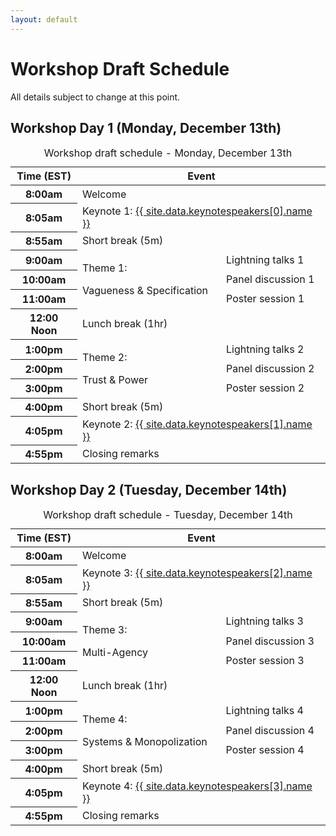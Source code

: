```yaml
---
layout: default
---
```


# Workshop Draft Schedule

All details subject to change at this point.

## Workshop Day 1 (Monday, December 13th)

<table class="table schedule table-bordered table-hover">
<caption>Workshop draft schedule - Monday, December 13th</caption>
  <thead class="thead-light">
    <tr>
      <th scope="col" class="col-2">Time (EST)</th>
      <th scope="col" class="col-10" colspan="2">Event</th>
    </tr>
  </thead>
  <tbody>
    <tr>
      <th scope="row">8:00am</th>
      <td colspan="2">Welcome</td>
    </tr>
    <tr>
      <th scope="row">8:05am</th>
      <td colspan="2">Keynote 1: <a href="{{ site.data.keynotespeakers[0].website }}" target="_blank">{{ site.data.keynotespeakers[0].name }}</a></td>
    </tr>
    <!-- -->
    <tr class="table-secondary">
      <th scope="row">8:55am</th>
      <td colspan="2">Short break (5m)</td>
    </tr>
    <!-- -->
    <tr class="theme-1">
      <th scope="row">9:00am</th>
      <td rowspan="3" class="col-1 theme-header">
        <p>Theme 1:</p>
        <p>Vagueness & Specification</p>
      </td>
      <td >Lightning talks 1</td>
    </tr>
    <tr class="theme-1">
      <th scope="row">10:00am</th>
      <td>Panel discussion 1</td>
    </tr>
    <tr class="theme-1">
      <th scope="row">11:00am</th>
      <td>Poster session 1</td>
    </tr>
    <!-- -->
    <tr class="table-secondary">
      <th scope="row">12:00 Noon</th>
      <td colspan="2">Lunch break (1hr)</td>
    </tr>
    <!-- -->
    <tr class="theme-2">
      <th scope="row">1:00pm</th>
      <td rowspan="3" class="col-1 theme-header">
        <p>Theme 2:</p>
        <p>Trust & Power</p>
      </td>
      <td >Lightning talks 2</td>
    </tr>
    <tr class="theme-2">
      <th scope="row">2:00pm</th>
      <td>Panel discussion 2</td>
    </tr>
    <tr class="theme-2">
      <th scope="row">3:00pm</th>
      <td>Poster session 2</td>
    </tr>
    <!-- -->
    <tr class="table-secondary">
      <th scope="row">4:00pm</th>
      <td colspan="2">Short break (5m)</td>
    </tr>
    <tr>
      <th scope="row">4:05pm</th>
      <td colspan="2">Keynote 2: <a href="{{ site.data.keynotespeakers[1].website }}" target="_blank">{{ site.data.keynotespeakers[1].name }}</a></td>
    </tr>
    <tr>
      <th scope="row">4:55pm</th>
      <td colspan="2">Closing remarks</td>
    </tr>
  </tbody>
</table>

## Workshop Day 2 (Tuesday, December 14th)

<table class="table schedule table-bordered table-hover">
<caption>Workshop draft schedule - Tuesday, December 14th</caption>
  <thead class="thead-light">
    <tr>
      <th scope="col" class="col-2">Time (EST)</th>
      <th scope="col" class="col-10" colspan="2">Event</th>
    </tr>
  </thead>
  <tbody>
    <tr>
      <th scope="row">8:00am</th>
      <td colspan="2">Welcome</td>
    </tr>
    <tr>
      <th scope="row">8:05am</th>
      <td colspan="2">Keynote 3: <a href="{{ site.data.keynotespeakers[2].website }}" target="_blank">{{ site.data.keynotespeakers[2].name }}</a></td>
    </tr>
    <!-- -->
    <tr class="table-secondary">
      <th scope="row">8:55am</th>
      <td colspan="2">Short break (5m)</td>
    </tr>
    <!-- -->
    <tr class="theme-3">
      <th scope="row">9:00am</th>
      <td rowspan="3" class="col-1 theme-header">
        <p>Theme 3:</p>
        <p>Multi-Agency</p>
      </td>
      <td >Lightning talks 3</td>
    </tr>
    <tr class="theme-3">
      <th scope="row">10:00am</th>
      <td>Panel discussion 3</td>
    </tr>
    <tr class="theme-3">
      <th scope="row">11:00am</th>
      <td>Poster session 3</td>
    </tr>
    <!-- -->
    <tr class="table-secondary">
      <th scope="row">12:00 Noon</th>
      <td colspan="2">Lunch break (1hr)</td>
    </tr>
    <!-- -->
    <tr class="theme-4">
      <th scope="row">1:00pm</th>
      <td rowspan="3" class="col-1 theme-header">
        <p>Theme 4:</p>
        <p>Systems & Monopolization</p>
      </td>
      <td >Lightning talks 4</td>
    </tr>
    <tr class="theme-4">
      <th scope="row">2:00pm</th>
      <td>Panel discussion 4</td>
    </tr>
    <tr class="theme-4">
      <th scope="row">3:00pm</th>
      <td>Poster session 4</td>
    </tr>
    <!-- -->
    <tr class="table-secondary">
      <th scope="row">4:00pm</th>
      <td colspan="2">Short break (5m)</td>
    </tr>
    <tr>
      <th scope="row">4:05pm</th>
      <td colspan="2">Keynote 4: <a href="{{ site.data.keynotespeakers[3].website }}" target="_blank">{{ site.data.keynotespeakers[3].name }}</a></td>
    </tr>
    <tr>
      <th scope="row">4:55pm</th>
      <td colspan="2">Closing remarks</td>
    </tr>
  </tbody>
</table>



